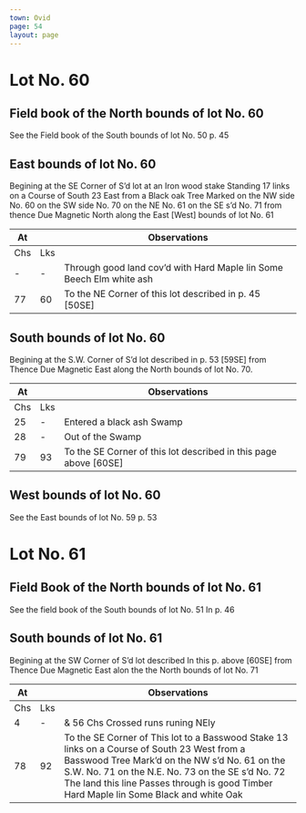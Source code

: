 ```yaml
---
town: Ovid
page: 54
layout: page
---
```


# Lot No. 60

## Field book of the North bounds of lot No. 60

See the Field book of the South bounds of lot No. 50 p. 45

## East bounds of lot No. 60

Begining at the SE Corner of S’d lot at an Iron wood stake Standing 17 links on a Course of South 23 East from a Black oak Tree Marked on the NW side No. 60 on the SW side No. 70 on the NE No. 61 on the SE s’d  No. 71 from thence Due Magnetic North along the East [West] bounds of lot No. 61

| At |    | Observations |
| -- | -- | ------------ |
| Chs | Lks | |
| - | - | Through good land cov’d with Hard Maple lin Some Beech Elm white ash |
| 77 | 60 | To the NE Corner of this lot described in p. 45 [50SE] |

## South bounds of lot No. 60

Begining at the S.W. Corner of S’d  lot described in p. 53 [59SE] from Thence Due Magnetic East along the North bounds of lot No. 70.

| At |    | Observations |
| -- | -- | ------------ |
| Chs | Lks | |
25 | - | Entered a black ash Swamp
28 | - | Out of the Swamp
79 | 93 | To the SE Corner of this lot described in this page above [60SE]

## West bounds of lot No. 60

See the East bounds of lot No. 59 p. 53

# Lot No. 61

## Field Book of the North bounds of lot No. 61

See the field book of the South bounds of lot No. 51 In p. 46

## South bounds of lot No. 61

Begining at the SW Corner of S’d lot described In this p. above [60SE] from Thence Due Magnetic East alon the the North bounds of lot No. 71

| At |    | Observations |
| -- | -- | ------------ |
| Chs | Lks | |
4 | - | & 56 Chs Crossed runs runing NEly
78 | 92 | To the SE Corner of This lot to a Basswood Stake 13 links on a Course of South 23 West from a Basswood Tree Mark’d on the NW s’d No. 61 on the S.W. No. 71 on the N.E. No. 73 on the SE s’d  No. 72  The land this line Passes through is good Timber Hard Maple lin Some Black and white Oak
